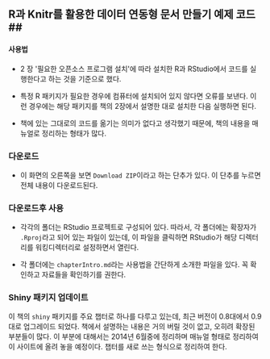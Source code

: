 ## R과 Knitr를 활용한 데이터 연동형 문서 만들기 예제 코드##


#### 사용법 ###

- 2 장 '필요한 오픈소스 프로그램 설치'에 따라 설치한 R과 RStudio에서 코드를 실행한다고 하는 것을 기준으로 했다.
 
- 특정 R 패키지가 필요한 경우에 컴퓨터에 설치되어 있지 않다면 오류를 보낸다. 이런 경우에는 해당 패키지를 책의 2장에서 설명한 대로 설치한 다음 실행하면 된다.  

- 책에 있는 그대로의 코드를 옮기는 의미가 없다고 생각했기 때문에, 책의 내용을 매뉴얼로 정리하는 형태가 많다. 


### 다운로드 ###

- 이 화면의 오른쪽을 보면 `Download ZIP`이라고 하는 단추가 있다. 이 단추를 누르면 전체 내용이 다운로드된다. 

### 다운로드후 사용 ###

- 각각의 폴더는 RStudio 프로젝트로 구성되어 있다. 따라서, 각 폴더에는 확장자가 `.Rproj`라고 되어 있는 파일이 있는데, 이 파일을 클릭하면 RStudio가 해당 디렉터리를 워킹디렉터리로 설정하면서 열린다. 

- 각 폴더에는 `chapterIntro.md`라는 사용법을 간단하게 소개한 파일을 있다. 꼭 확인하고 자료들을 확인하기를 권한다. 


### Shiny 패키지 업데이트 ###

이 책의 `shiny` 패키지를 주요 챕터로 하나를 다루고 있는데, 최근 버전이 0.8대에서 0.9대로 업그레이드 되었다. 책에서 설명하는 내용은 거의 버릴 것이 없고, 오히려 확장된 부분들이 많다. 이 부분에 대해서는 2014년 6월중에 정리하며 매뉴얼 형태로 정리하여 이 사이트에 올려 놓을 예정이다. 챕터를 새로 쓰는 형식으로 정리하여 한다. 



